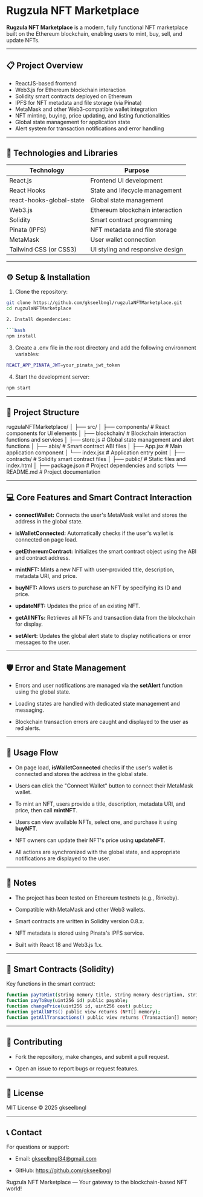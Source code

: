 # Rugzula NFT Marketplace

**Rugzula NFT Marketplace** is a modern, fully functional NFT marketplace built on the Ethereum blockchain, enabling users to mint, buy, sell, and update NFTs.

---

## 📋 Project Overview

- ReactJS-based frontend
- Web3.js for Ethereum blockchain interaction
- Solidity smart contracts deployed on Ethereum
- IPFS for NFT metadata and file storage (via Pinata)
- MetaMask and other Web3-compatible wallet integration
- NFT minting, buying, price updating, and listing functionalities
- Global state management for application state
- Alert system for transaction notifications and error handling

---

## 🧰 Technologies and Libraries

| Technology                  | Purpose                                    |
|-----------------------------|--------------------------------------------|
| React.js                    | Frontend UI development                    |
| React Hooks                 | State and lifecycle management             |
| react-hooks-global-state    | Global state management                    |
| Web3.js                     | Ethereum blockchain interaction            |
| Solidity                    | Smart contract programming                 |
| Pinata (IPFS)               | NFT metadata and file storage              |
| MetaMask                    | User wallet connection                     |
| Tailwind CSS (or CSS3)      | UI styling and responsive design           |

---

## ⚙️ Setup & Installation

1. Clone the repository:

```bash
git clone https://github.com/gkseelbngl/rugzulaNFTMarketplace.git
cd rugzulaNFTMarketplace

2. Install dependencies:

```bash
npm install
```

3. Create a .env file in the root directory and add the following environment variables:

```bash
REACT_APP_PINATA_JWT=your_pinata_jwt_token
```

4. Start the development server:

```bash
npm start
```

---

## 🔧 Project Structure

rugzulaNFTMarketplace/
│
├── src/
│   ├── components/        # React components for UI elements
│   ├── blockchain/        # Blockchain interaction functions and services
│   ├── store.js           # Global state management and alert functions
│   ├── abis/              # Smart contract ABI files
│   ├── App.jsx            # Main application component
│   └── index.jsx          # Application entry point
│
├── contracts/             # Solidity smart contract files
│
├── public/                # Static files and index.html
│
├── package.json           # Project dependencies and scripts
└── README.md              # Project documentation

---

## 💻 Core Features and Smart Contract Interaction

- **connectWallet:** Connects the user's MetaMask wallet and stores the address in the global state.

- **isWalletConnected:** Automatically checks if the user's wallet is connected on page load.

- **getEthereumContract:** Initializes the smart contract object using the ABI and contract address.

- **mintNFT:** Mints a new NFT with user-provided title, description, metadata URI, and price.

- **buyNFT:** Allows users to purchase an NFT by specifying its ID and price.

- **updateNFT:** Updates the price of an existing NFT.

- **getAllNFTs:** Retrieves all NFTs and transaction data from the blockchain for display.

- **setAlert:** Updates the global alert state to display notifications or error messages to the user.

---

## 🛡️ Error and State Management

- Errors and user notifications are managed via the **setAlert** function using the global state.

- Loading states are handled with dedicated state management and messaging.

- Blockchain transaction errors are caught and displayed to the user as red alerts.

---

## 🚀 Usage Flow

- On page load, **isWalletConnected** checks if the user's wallet is connected and stores the address in the global state.

- Users can click the "Connect Wallet" button to connect their MetaMask wallet.

- To mint an NFT, users provide a title, description, metadata URI, and price, then call **mintNFT**.

- Users can view available NFTs, select one, and purchase it using **buyNFT**.

- NFT owners can update their NFT's price using **updateNFT**.

- All actions are synchronized with the global state, and appropriate notifications are displayed to the user.

---

## 📌 Notes

- The project has been tested on Ethereum testnets (e.g., Rinkeby).

- Compatible with MetaMask and other Web3 wallets.

- Smart contracts are written in Solidity version 0.8.x.

- NFT metadata is stored using Pinata's IPFS service.

- Built with React 18 and Web3.js 1.x.

---

## 📂 Smart Contracts (Solidity)

Key functions in the smart contract:

```bash
function payToMint(string memory title, string memory description, string memory metadataURI, uint256 cost) public payable;
function payToBuy(uint256 id) public payable;
function changePrice(uint256 id, uint256 cost) public;
function getAllNFTs() public view returns (NFT[] memory);
function getAllTransactions() public view returns (Transaction[] memory);
```

---

## 🤝 Contributing

- Fork the repository, make changes, and submit a pull request.

- Open an issue to report bugs or request features.

---

## 📄 License

MIT License © 2025 gkseelbngl

---

## 📞 Contact

For questions or support:  
- Email: gkseelbngl34@gmail.com 

- GitHub: https://github.com/gkseelbngl  

Rugzula NFT Marketplace — Your gateway to the blockchain-based NFT world!

